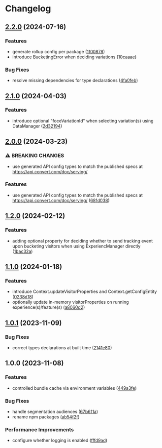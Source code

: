# Changelog

## [2.2.0](https://github.com/convertcom/javascript-sdk/compare/js-sdk-experience-v2.1.0...js-sdk-experience-v2.2.0) (2024-07-16)


### Features

* generate rollup config per package ([1f00878](https://github.com/convertcom/javascript-sdk/commit/1f008780cc716a697e1a80bb407159b783f88a9f))
* introduce BucketingError when deciding variations ([10caaae](https://github.com/convertcom/javascript-sdk/commit/10caaae7ba586a88b6e9d02acff43b3d6481c815))


### Bug Fixes

* resolve missing dependencies for type declarations ([4fa0feb](https://github.com/convertcom/javascript-sdk/commit/4fa0feb2926acfc7ec82ec0b41c46b8f3753b7f1))

## [2.1.0](https://github.com/convertcom/javascript-sdk/compare/js-sdk-experience-v2.0.0...js-sdk-experience-v2.1.0) (2024-04-03)


### Features

* introduce optional "foceVariationId" when selecting variation(s) using DataManager ([2d32194](https://github.com/convertcom/javascript-sdk/commit/2d3219425bbb54c6ef5e30d9ba2f697cc9de2591))

## [2.0.0](https://github.com/convertcom/javascript-sdk/compare/js-sdk-experience-v1.2.0...js-sdk-experience-v2.0.0) (2024-03-23)


### ⚠ BREAKING CHANGES

* use generated API config types to match the published specs at https://api.convert.com/doc/serving/

### Features

* use generated API config types to match the published specs at https://api.convert.com/doc/serving/ ([681d038](https://github.com/convertcom/javascript-sdk/commit/681d03845c2d36e303930865275677e8a37faa15))

## [1.2.0](https://github.com/convertcom/javascript-sdk/compare/js-sdk-experience-v1.1.0...js-sdk-experience-v1.2.0) (2024-02-12)


### Features

* adding optional property for deciding whether to send tracking  event upon bucketing visitors when using ExperiencManager directly ([1bac32a](https://github.com/convertcom/javascript-sdk/commit/1bac32a2c38f15f47b4009aabec5a381c443ded9))

## [1.1.0](https://github.com/convertcom/javascript-sdk/compare/js-sdk-experience-v1.0.1...js-sdk-experience-v1.1.0) (2024-01-18)


### Features

* introduce Context.updateVisitorProperties and Context.getConfigEntity ([0238d18](https://github.com/convertcom/javascript-sdk/commit/0238d18afa1699261c1acc30514931937dd430a1))
* optionally update in-memory visitorProperties on running experience(s)/feature(s) ([a8060d2](https://github.com/convertcom/javascript-sdk/commit/a8060d27b66d7aeb160b5cee740e6e716afcb688))

## [1.0.1](https://github.com/convertcom/javascript-sdk/compare/js-sdk-experience-v1.0.0...js-sdk-experience-v1.0.1) (2023-11-09)


### Bug Fixes

* correct types declarations at built time ([2141e80](https://github.com/convertcom/javascript-sdk/commit/2141e800049f9bcbf4641444b763443f196de146))

## 1.0.0 (2023-11-08)


### Features

* controlled bundle cache via environment variables ([449a3fe](https://github.com/convertcom/javascript-sdk/commit/449a3fe6a80f8cbaa2acf6aceb6c6b73eea387d3))


### Bug Fixes

* handle segmentation audiences ([67b611a](https://github.com/convertcom/javascript-sdk/commit/67b611ae3820e82fb334c37e21e5d1a79ba113a3))
* rename npm packages ([ab54f2f](https://github.com/convertcom/javascript-sdk/commit/ab54f2ff6da4bb11caf28136117d871b48b262ef))


### Performance Improvements

* configure whether logging is enabled ([fffd9ad](https://github.com/convertcom/javascript-sdk/commit/fffd9ade05178bf5b42d11f1b0c462f94dae59c9))
